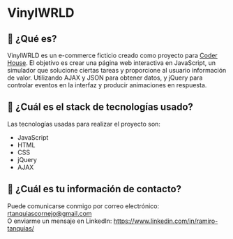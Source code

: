 # VinylWRLD

## 🤔 ¿Qué es?
VinylWRLD es un e-commerce ficticio creado como proyecto para <a href="https://www.coderhouse.com/">Coder House</a>. El objetivo es crear una página web interactiva en JavaScript, un simulador que solucione ciertas tareas y proporcione al usuario información de valor. Utilizando AJAX y JSON para obtener datos, y jQuery para controlar eventos en la interfaz y producir animaciones en respuesta.
## 🧱 ¿Cuál es el stack de tecnologías usado? 
Las tecnologías usadas para realizar el proyecto son:
- JavaScript
- HTML
- CSS
- jQuery
- AJAX
## 💬 ¿Cuál es tu información de contacto?
Puede comunicarse conmigo por correo electrónico: rtanquiascornejo@gmail.com\
O enviarme un mensaje en LinkedIn: https://www.linkedin.com/in/ramiro-tanquias/

